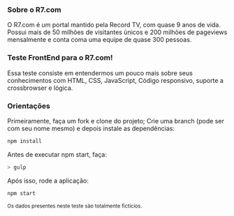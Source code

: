 ### Sobre o R7.com
O R7.com é um portal mantido pela Record TV, com quase 9 anos de vida. Possui mais de 50 milhões de visitantes únicos e 200 milhões de pageviews mensalmente e conta coma uma equipe de quase 300 pessoas.

### Teste FrontEnd para o R7.com!
Essa teste consiste em entendermos um pouco mais sobre seus conhecimentos com HTML, CSS,
JavaScript, Código responsivo, suporte a crossbrowser e lógica.

### Orientações
Primeiramente, faça um fork e clone do projeto;
Crie uma branch (pode ser com seu nome mesmo) e depois instale as dependências:

```sh
npm install
```

Antes de executar npm start, faça:
```sh
> gulp
```

Após isso, rode a aplicação:
```sh
npm start
```

<sub>Os dados presentes neste teste são totalmente fictícios.</sub>

